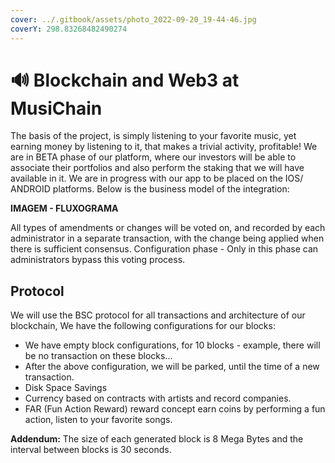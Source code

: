 ```yaml
---
cover: ../.gitbook/assets/photo_2022-09-20_19-44-46.jpg
coverY: 298.83268482490274
---
```


# 🔊 Blockchain and Web3 at MusiChain

The basis of the project, is simply listening to your favorite music, yet earning money by listening to it, that makes a trivial activity, profitable! We are in BETA phase of our platform, where our investors will be able to associate their portfolios and also perform the staking that we will have available in it. We are in progress with our app to be placed on the IOS/ ANDROID platforms. Below is the business model of the integration:

**IMAGEM -  FLUXOGRAMA**

All types of amendments or changes will be voted on, and recorded by each administrator in a separate transaction, with the change being applied when there is sufficient consensus. Configuration phase - Only in this phase can administrators bypass this voting process.

## Protocol

We will use the BSC protocol for all transactions and architecture of our blockchain, We have the following configurations for our blocks:

* We have empty block configurations, for 10 blocks - example, there will be no transaction on these blocks...
* After the above configuration, we will be parked, until the time of a new transaction.
* Disk Space Savings
* Currency based on contracts with artists and record companies.
* FAR (Fun Action Reward) reward concept earn coins by performing a fun action, listen to your favorite songs.

**Addendum:** The size of each generated block is 8 Mega Bytes and the interval between blocks is 30 seconds.

